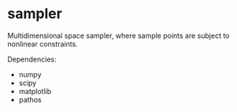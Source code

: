 # sampler

Multidimensional space sampler, where sample points are subject to nonlinear constraints.

Dependencies:
- numpy
- scipy
- matplotlib
- pathos
